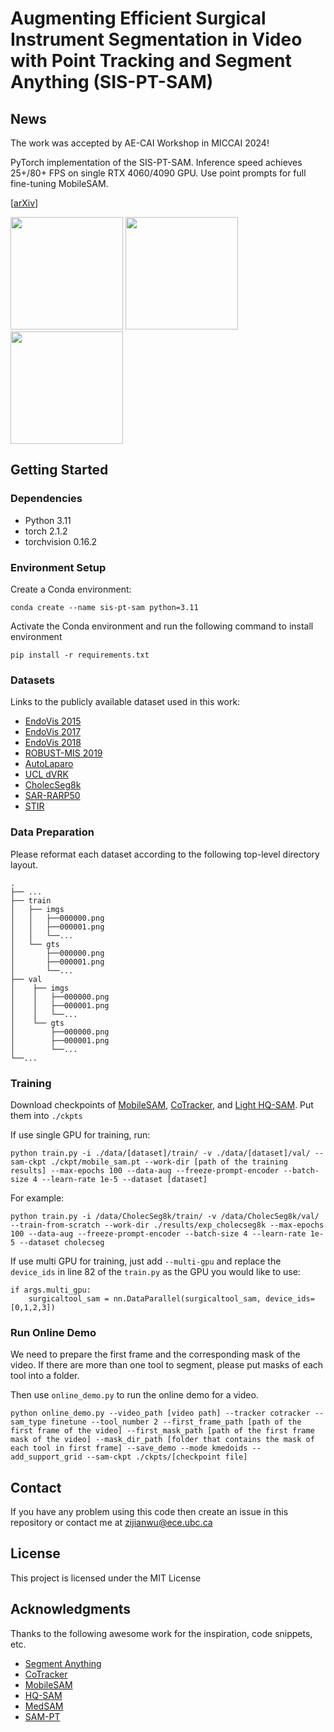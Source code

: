 # Augmenting Efficient Surgical Instrument Segmentation in Video with Point Tracking and Segment Anything (SIS-PT-SAM)

## News
The work was accepted by AE-CAI Workshop in MICCAI 2024!

PyTorch implementation of the SIS-PT-SAM. Inference speed achieves 25+/80+ FPS on single RTX 4060/4090 GPU. Use point prompts for full fine-tuning MobileSAM.

[[arXiv](https://arxiv.org/abs/2403.08003)]

<!-- ## Description

An in-depth paragraph about your project and overview of use. -->

<img src="assets/cholecseg8k_demo_8.gif" height="180"> <img src="assets/stir_demo.gif" height="180"> <img src="assets/ucl_demo_13.gif" height="180">
## Getting Started
### Dependencies

* Python 3.11
* torch 2.1.2
* torchvision 0.16.2

### Environment Setup
Create a Conda environment:
```
conda create --name sis-pt-sam python=3.11
```

Activate the Conda environment and run the following command to install environment
```
pip install -r requirements.txt
```

### Datasets
Links to the publicly available dataset used in this work:
* [EndoVis 2015](https://endovissub-instrument.grand-challenge.org/)
* [EndoVis 2017](https://endovissub2017-roboticinstrumentsegmentation.grand-challenge.org/)
* [EndoVis 2018](https://endovissub2018-roboticscenesegmentation.grand-challenge.org/home/)
* [ROBUST-MIS 2019](https://www.synapse.org/Synapse:syn18779624/wiki/592660)
* [AutoLaparo](https://autolaparo.github.io/)
* [UCL dVRK](https://www.ucl.ac.uk/interventional-surgical-sciences/weiss-open-research/weiss-open-data-server/ex-vivo-dvrk-segmentation-dataset-kinematic-data)
* [CholecSeg8k](https://www.kaggle.com/datasets/newslab/cholecseg8k)
* [SAR-RARP50](https://rdr.ucl.ac.uk/articles/dataset/SAR-RARP50_train_set/24932529)
* [STIR](https://ieee-dataport.org/open-access/stir-surgical-tattoos-infrared)

### Data Preparation
Please reformat each dataset according to the following top-level directory layout.

    .
    ├── ...
    ├── train                  
    │   ├── imgs 
    │   │   ├──000000.png   
    │   │   ├──000001.png
    │   │   └──...                 
    │   └── gts
    │       ├──000000.png
    │       ├──000001.png
    │       └──...                
    ├── val
    │    ├── imgs
    │    │   ├──000000.png
    │    │   ├──000001.png
    │    │   └──... 
    │    └── gts
    │        ├──000000.png
    │        ├──000001.png
    │        └──...
    └──...

### Training

Download checkpoints of [MobileSAM](https://github.com/ChaoningZhang/MobileSAM?tab=readme-ov-file), [CoTracker](https://github.com/facebookresearch/co-tracker?tab=readme-ov-file), and [Light HQ-SAM](https://huggingface.co/lkeab/hq-sam/resolve/main/sam_hq_vit_tiny.pth). Put them into `./ckpts` 

If use single GPU for training, run:
```
python train.py -i ./data/[dataset]/train/ -v ./data/[dataset]/val/ --sam-ckpt ./ckpt/mobile_sam.pt --work-dir [path of the training results] --max-epochs 100 --data-aug --freeze-prompt-encoder --batch-size 4 --learn-rate 1e-5 --dataset [dataset]
```
For example:
```
python train.py -i /data/CholecSeg8k/train/ -v /data/CholecSeg8k/val/ --train-from-scratch --work-dir ./results/exp_cholecseg8k --max-epochs 100 --data-aug --freeze-prompt-encoder --batch-size 4 --learn-rate 1e-5 --dataset cholecseg
```
If use multi GPU for training, just add `--multi-gpu` and replace the `device_ids` in line 82 of the `train.py` as the GPU you would like to use:
```
if args.multi_gpu:
    surgicaltool_sam = nn.DataParallel(surgicaltool_sam, device_ids=[0,1,2,3])
```

### Run Online Demo
We need to prepare the first frame and the corresponding mask of the video. If there are more than one tool to segment, please put masks of each tool into a folder. 

Then use `online_demo.py` to run the online demo for a video. 
```
python online_demo.py --video_path [video path] --tracker cotracker --sam_type finetune --tool_number 2 --first_frame_path [path of the first frame of the video] --first_mask_path [path of the first frame mask of the video] --mask_dir_path [folder that contains the mask of each tool in first frame] --save_demo --mode kmedoids --add_support_grid --sam-ckpt ./ckpts/[checkpoint file]
```

## Contact

If you have any problem using this code then create an issue in this repository or contact me at zijianwu@ece.ubc.ca

## License

This project is licensed under the MIT License

## Acknowledgments

Thanks to the following awesome work for the inspiration, code snippets, etc.
* [Segment Anything](https://github.com/facebookresearch/segment-anything)
* [CoTracker](https://github.com/facebookresearch/co-tracker)
* [MobileSAM](https://github.com/ChaoningZhang/MobileSAM)
* [HQ-SAM](https://github.com/SysCV/sam-hq)
* [MedSAM](https://github.com/bowang-lab/MedSAM)
* [SAM-PT](https://github.com/SysCV/sam-pt)
